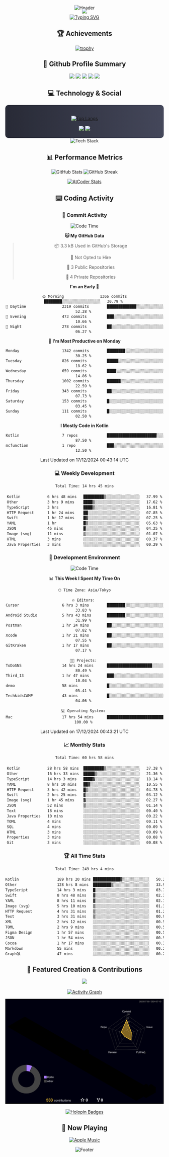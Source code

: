 <div align="center">
  
![Header](https://capsule-render.vercel.app/api?type=waving&color=gradient&customColorList=12&height=300&section=header&text=Welcome%20to%20Batapii's%20Universe&fontSize=50&animation=fadeIn&fontAlignY=40&desc=Android%20Developer%20|%20Kotlin%20LOVE%20)

<div style="margin-top: -20px;">
  <img src="https://readme-typing-svg.herokuapp.com/?lines=Crafting+Android+Experiences;Building+Tomorrow's+Apps+Today;Always+Learning,+Always+Growing&font=Fira%20Code&center=true&width=440&height=45&color=f75c7e&vCenter=true&size=22&pause=1000">
</div>

<a href="https://git.io/typing-svg">
  <img src="https://readme-typing-svg.demolab.com?font=Fira+Code&weight=600&size=28&duration=4000&pause=1000&center=true&vCenter=true&width=800&lines=Hey+there!+I'm+Batapii+%F0%9F%91%8B;Android+Developer+from+Japan+%F0%9F%87%AF%F0%9F%87%B5" alt="Typing SVG" />
</a>

## 🏆 Achievements

[![trophy](https://github-profile-trophy.vercel.app/?username=batapii&theme=onestar&no-frame=true&no-bg=true&column=8&rank=SECRET,SSS,SS,S,AAA,AA,A,B,C,?&margin-w=10&margin-h=10)](https://github.com/ryo-ma/github-profile-trophy)

## 🎯 Github Profile Summary

<div align="center">
  <img src="http://github-profile-summary-cards.vercel.app/api/cards/profile-details?username=batapii&theme=radical" />
  <img src="http://github-profile-summary-cards.vercel.app/api/cards/repos-per-language?username=batapii&theme=radical" />
  <img src="http://github-profile-summary-cards.vercel.app/api/cards/most-commit-language?username=batapii&theme=radical" />
  <img src="http://github-profile-summary-cards.vercel.app/api/cards/stats?username=batapii&theme=radical" />
  <img src="http://github-profile-summary-cards.vercel.app/api/cards/productive-time?username=batapii&theme=radical" />
</div>

## 💻 Technology & Social

<div align="center" style="background: linear-gradient(to right, #282A36, #44475A); padding: 20px; border-radius: 10px;">

[![Top Langs](https://github-readme-stats.vercel.app/api/top-langs/?username=batapii
)](https://github.com/anuraghazra/github-readme-stats)

<div style="margin-top: 15px">
<a href="https://github.com/batapii"><img src="https://img.shields.io/github/followers/batapii?style=for-the-badge&logo=github&label=Follow&color=ff6e96&labelColor=282A36"/></a>
<a href="https://twitter.com/batapii3939"><img src="https://img.shields.io/twitter/follow/batapii?style=for-the-badge&logo=twitter&color=1DA1F2&labelColor=282A36&label= Twitter"/></a>
</div>

</div>

<div align="center">
<img src="https://github-readme-tech-stack.vercel.app/api/cards?title=Tech+Stack&align=center&titleAlign=center&fontSize=20&lineHeight=10&lineCount=4&theme=github_dark&width=800&bg=%230D1117&badge=%23161B22&border=%2321262D&titleColor=%2358A6FF&line1=kotlin%2Ckotlin%2C0095D5%3Bandroid%2Candroid%2C00ff00%3Bjetpackcompose%2Cjetpack%2C4285F4%3B&line2=swift%2Cswift%2CFA7343%3Bfirebase%2Cfirebase%2CFFCA28%3Bgithub%2Cgithub%2C181717%3B&line3=typescript%2Ctypescript%2C3178C6%3Bgraphql%2Cgraphql%2CE10098%3Bsupabase%2Csupabase%2C3FCF8E%3B&line4=gradle%2Cgradle%2C02303A%3Bgitkraken%2Cgitkraken%2C179287%3Bpostman%2Cpostman%2CFF6C37%3B" alt="Tech Stack" />
</div>



## 📊 Performance Metrics

<div align="center">

![GitHub Stats](https://github-readme-stats.vercel.app/api?username=batapii&show_icons=true&theme=radical&hide_border=true&bg_color=0D1117)
![GitHub Streak](https://github-readme-streak-stats.herokuapp.com/?user=batapii&theme=radical&hide_border=true&background=0D1117)

[![AtCoder Stats](https://atcoder-readme-stats.vercel.app/stats/batapii3939?theme=dark&show_history=5&width=495)](https://github.com/iwbc-mzk/atcoder-readme-stats)

</div>

## ⌨️ Coding Activity

### 🌟 Commit Activity
<!--START_SECTION:commit-stats-->
![Code Time](http://img.shields.io/badge/Code%20Time-377%20hrs%2039%20mins-blue)

**🐱 My GitHub Data** 

> 📦 3.3 kB Used in GitHub's Storage 
 > 
> 🚫 Not Opted to Hire
 > 
> 📜 3 Public Repositories 
 > 
> 🔑 4 Private Repositories 
 > 
**I'm an Early 🐤** 

```text
🌞 Morning                1366 commits        ████████░░░░░░░░░░░░░░░░░   30.79 % 
🌆 Daytime                2319 commits        █████████████░░░░░░░░░░░░   52.28 % 
🌃 Evening                473 commits         ███░░░░░░░░░░░░░░░░░░░░░░   10.66 % 
🌙 Night                  278 commits         ██░░░░░░░░░░░░░░░░░░░░░░░   06.27 % 
```
📅 **I'm Most Productive on Monday** 

```text
Monday                   1342 commits        ████████░░░░░░░░░░░░░░░░░   30.25 % 
Tuesday                  826 commits         █████░░░░░░░░░░░░░░░░░░░░   18.62 % 
Wednesday                659 commits         ████░░░░░░░░░░░░░░░░░░░░░   14.86 % 
Thursday                 1002 commits        ██████░░░░░░░░░░░░░░░░░░░   22.59 % 
Friday                   343 commits         ██░░░░░░░░░░░░░░░░░░░░░░░   07.73 % 
Saturday                 153 commits         █░░░░░░░░░░░░░░░░░░░░░░░░   03.45 % 
Sunday                   111 commits         █░░░░░░░░░░░░░░░░░░░░░░░░   02.50 % 
```


**I Mostly Code in Kotlin** 

```text
Kotlin                   7 repos             ██████████████████████░░░   87.50 % 
mcfunction               1 repo              ███░░░░░░░░░░░░░░░░░░░░░░   12.50 % 
```




 Last Updated on 17/12/2024 00:43:14 UTC
<!--END_SECTION:commit-stats-->

### 💻 Weekly Development
<!--START_SECTION:wakatime-->

```txt
Total Time: 14 hrs 45 mins

Kotlin            6 hrs 48 mins   █████████▒░░░░░░░░░░░░░░░   37.99 %
Other             3 hrs 9 mins    ████▒░░░░░░░░░░░░░░░░░░░░   17.62 %
TypeScript        3 hrs           ████▒░░░░░░░░░░░░░░░░░░░░   16.81 %
HTTP Request      1 hr 24 mins    ██░░░░░░░░░░░░░░░░░░░░░░░   07.85 %
Swift             1 hr 17 mins    █▓░░░░░░░░░░░░░░░░░░░░░░░   07.25 %
YAML              1 hr            █▒░░░░░░░░░░░░░░░░░░░░░░░   05.63 %
JSON              45 mins         █░░░░░░░░░░░░░░░░░░░░░░░░   04.25 %
Image (svg)       11 mins         ▒░░░░░░░░░░░░░░░░░░░░░░░░   01.07 %
HTML              3 mins          ░░░░░░░░░░░░░░░░░░░░░░░░░   00.37 %
Java Properties   3 mins          ░░░░░░░░░░░░░░░░░░░░░░░░░   00.29 %
```

<!--END_SECTION:wakatime-->

### 🔨 Development Environment
<!--START_SECTION:dev-stats-->
![Code Time](http://img.shields.io/badge/Code%20Time-377%20hrs%2039%20mins-blue)

📊 **This Week I Spent My Time On** 

```text
🕑︎ Time Zone: Asia/Tokyo

🔥 Editors: 
Cursor                   6 hrs 3 mins        ████████░░░░░░░░░░░░░░░░░   33.83 % 
Android Studio           5 hrs 43 mins       ████████░░░░░░░░░░░░░░░░░   31.99 % 
Postman                  1 hr 24 mins        ██░░░░░░░░░░░░░░░░░░░░░░░   07.82 % 
Xcode                    1 hr 21 mins        ██░░░░░░░░░░░░░░░░░░░░░░░   07.55 % 
GitKraken                1 hr 17 mins        ██░░░░░░░░░░░░░░░░░░░░░░░   07.17 % 

🐱‍💻 Projects: 
ToDoSNS                  14 hrs 24 mins      ████████████████████░░░░░   80.49 % 
Third_13                 1 hr 47 mins        ███░░░░░░░░░░░░░░░░░░░░░░   10.04 % 
demo                     58 mins             █░░░░░░░░░░░░░░░░░░░░░░░░   05.41 % 
TechkidsCAMP             43 mins             █░░░░░░░░░░░░░░░░░░░░░░░░   04.06 % 

💻 Operating System: 
Mac                      17 hrs 54 mins      █████████████████████████   100.00 % 
```


 Last Updated on 17/12/2024 00:43:21 UTC
<!--END_SECTION:dev-stats-->

### 📈 Monthly Stats
<!--START_SECTION:wakamonth-->

```txt
Total Time: 60 hrs 58 mins

Kotlin            28 hrs 58 mins  █████████▒░░░░░░░░░░░░░░░   37.38 %
Other             16 hrs 33 mins  █████▒░░░░░░░░░░░░░░░░░░░   21.36 %
TypeScript        14 hrs 3 mins   ████▓░░░░░░░░░░░░░░░░░░░░   18.14 %
YAML              8 hrs 10 mins   ██▓░░░░░░░░░░░░░░░░░░░░░░   10.55 %
HTTP Request      3 hrs 42 mins   █▒░░░░░░░░░░░░░░░░░░░░░░░   04.78 %
Swift             2 hrs 25 mins   ▓░░░░░░░░░░░░░░░░░░░░░░░░   03.12 %
Image (svg)       1 hr 45 mins    ▓░░░░░░░░░░░░░░░░░░░░░░░░   02.27 %
JSON              52 mins         ▒░░░░░░░░░░░░░░░░░░░░░░░░   01.14 %
Text              18 mins         ░░░░░░░░░░░░░░░░░░░░░░░░░   00.40 %
Java Properties   10 mins         ░░░░░░░░░░░░░░░░░░░░░░░░░   00.22 %
TOML              4 mins          ░░░░░░░░░░░░░░░░░░░░░░░░░   00.11 %
SQL               4 mins          ░░░░░░░░░░░░░░░░░░░░░░░░░   00.09 %
HTML              3 mins          ░░░░░░░░░░░░░░░░░░░░░░░░░   00.09 %
Properties        3 mins          ░░░░░░░░░░░░░░░░░░░░░░░░░   00.08 %
Git               3 mins          ░░░░░░░░░░░░░░░░░░░░░░░░░   00.08 %
```

<!--END_SECTION:wakamonth-->

### 🏆 All Time Stats
<!--START_SECTION:wakaalltime-->

```txt
Total Time: 249 hrs 4 mins

Kotlin                 189 hrs 20 mins ████████████▓░░░░░░░░░░░░   50.20 %
Other                  128 hrs 8 mins  ████████▒░░░░░░░░░░░░░░░░   33.97 %
TypeScript             14 hrs 3 mins   █░░░░░░░░░░░░░░░░░░░░░░░░   03.73 %
Swift                  8 hrs 48 mins   ▓░░░░░░░░░░░░░░░░░░░░░░░░   02.34 %
YAML                   8 hrs 11 mins   ▓░░░░░░░░░░░░░░░░░░░░░░░░   02.17 %
Image (svg)            5 hrs 10 mins   ▒░░░░░░░░░░░░░░░░░░░░░░░░   01.37 %
HTTP Request           4 hrs 31 mins   ▒░░░░░░░░░░░░░░░░░░░░░░░░   01.20 %
Text                   3 hrs 31 mins   ▒░░░░░░░░░░░░░░░░░░░░░░░░   00.94 %
XML                    2 hrs 12 mins   ░░░░░░░░░░░░░░░░░░░░░░░░░   00.59 %
TOML                   2 hrs 9 mins    ░░░░░░░░░░░░░░░░░░░░░░░░░   00.57 %
Figma Design           1 hr 57 mins    ░░░░░░░░░░░░░░░░░░░░░░░░░   00.52 %
JSON                   1 hr 54 mins    ░░░░░░░░░░░░░░░░░░░░░░░░░   00.50 %
Cocoa                  1 hr 17 mins    ░░░░░░░░░░░░░░░░░░░░░░░░░   00.34 %
Markdown               55 mins         ░░░░░░░░░░░░░░░░░░░░░░░░░   00.25 %
GraphQL                47 mins         ░░░░░░░░░░░░░░░░░░░░░░░░░   00.21 %
```

<!--END_SECTION:wakaalltime-->


## 🌟 Featured Creation & Contributions

<div align="center">
  <a href="https://github.com/batapii/ToDoSNS">
    <img src="https://github-readme-stats.vercel.app/api/pin/?username=batapii&repo=ToDoSNS&theme=radical&hide_border=true&bg_color=0D1117" />
  </a>

[![Activity Graph](https://github-readme-activity-graph.vercel.app/graph?username=batapii&custom_title=Contribution%20Graph&hide_border=true&theme=radical&bg_color=0D1117)](https://github.com/ashutosh00710/github-readme-activity-graph)

![3D Contrib](./profile-3d-contrib/profile-night-rainbow.svg)

[![Holopin Badges](https://holopin.me/batapii)](https://holopin.io/@batapii)

</div>

## 🎵 Now Playing

<div align="center">
  
[![Apple Music](https://music-profile.rayriffy.com/theme/dark.svg?uid=001005.6598667d2ffd4a10a4f429edd0ba24c4.1156)](https://github.com/rayriffy/apple-music-github-profile)

</div>

![Footer](https://capsule-render.vercel.app/api?type=waving&color=gradient&customColorList=12&height=100&section=footer)

</div>
